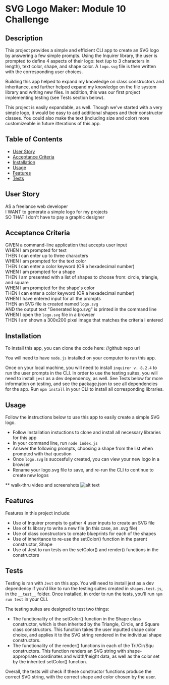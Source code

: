 # SVG Logo Maker: Module 10 Challenge

## Description

This project provides a simple and efficient CLI app to create an SVG logo by answering a few simple prompts. Using the Inquirer library, the user is prompted to define 4 aspects of their logo: text (up to 3 characters in length), text color, shape, and shape color. A `logo.svg` file is then written with the corresponding user choices.  

Building this app helped to expand my knowledge on class constructors and inheritance, and further helped expand my knowledge on the file system library and writing new files. In addition, this was our first project implementing testing (see Tests section below).  

This project is easily expandable, as well. Though we've started with a very simple logo, it would be easy to add additional shapes and their constructor classes. You could also make the text (including size and color) more customizeable in future itterations of this app.

## Table of Contents 

- [User Story](#user-story)
- [Acceptance Criteria](#acceptance-criteria)
- [Installation](#installation)
- [Usage](#usage)
- [Features](#features)
- [Tests](#tests)

## User Story
AS a freelance web developer  
I WANT to generate a simple logo for my projects  
SO THAT I don't have to pay a graphic designer  

## Acceptance Criteria
GIVEN a command-line application that accepts user input  
WHEN I am prompted for text  
THEN I can enter up to three characters  
WHEN I am prompted for the text color  
THEN I can enter a color keyword (OR a hexadecimal number)  
WHEN I am prompted for a shape  
THEN I am presented with a list of shapes to choose from: circle, triangle, and square  
WHEN I am prompted for the shape's color  
THEN I can enter a color keyword (OR a hexadecimal number)  
WHEN I have entered input for all the prompts  
THEN an SVG file is created named `logo.svg`  
AND the output text "Generated logo.svg" is printed in the command line  
WHEN I open the `logo.svg` file in a browser  
THEN I am shown a 300x200 pixel image that matches the criteria I entered

## Installation

To install this app, you can clone the code here: //github repo url  

You will need to have `node.js` installed on your computer to run this app.  

Once on your local machine, you will need to install `inquirer v. 8.2.4` to run the user prompts in the CLI. In order to use the testing suites, you will need to install `jest` as a dev dependency, as well. See Tests below for more information on testing, and see the package.json to see all dependencies for the app. Run `npm install` in your CLI to install all corresponding libraries.

## Usage

Follow the instructions below to use this app to easily create a simple SVG logo.  

- Follow Installation instuctions to clone and install all necessary libraries for this app  
- In your command line, run `node index.js`   
- Answer the following prompts, choosing a shape from the list when prompted with that question  
- Once `logo.svg` is succesfully created, you can view your new logo in a browser  
- Rename your logo.svg file to save, and re-run the CLI to continue to create new logos  

** walk-thru video and screenshots
![alt text](assets/images/screenshot.png)

## Features

Features in this project include:  
- Use of Inquirer prompts to gather 4 user inputs to create an SVG file  
- Use of fs library to write a new file (in this case, an .svg file)  
- Use of class constructors to create blueprints for each of the shapes  
- Use of inheritance to re-use the setColor() function in the parent constructor, Shape  
- Use of Jest to run tests on the setColor() and render() functions in the constructors

## Tests

Testing is ran with `Jest` on this app. You will need to install jest as a dev dependency if you'd like to run the testing suites created in `shapes.test.js`, in the `__test__` folder. Once installed, in order to run the tests, you'll run `npm run test` in your CLI.

The testing suites are designed to test two things:
- The functionality of the setColor() function in the Shape class constructor, which is then inherited by the Triangle, Circle, and Square class constructors. This function takes the user inputted shape color choice, and applies it to the SVG string rendered in the individual shape constructors.  
- The functionality of the render() functions in each of the Tri/Cir/Squ constructors. This function renders an SVG string with shape-appropriate coordinates and width/height data, as well as the color set by the inherited setColor() function.  

Overall, the tests will check if these constructor functions produce the correct SVG string, with the correct shape and color chosen by the user.